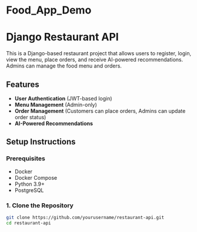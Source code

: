 # Food_App_Demo

# Django Restaurant API

This is a Django-based restaurant project that allows users to register, login, view the menu, place orders, and receive AI-powered recommendations. Admins can manage the food menu and orders.

## Features
- **User Authentication** (JWT-based login)
- **Menu Management** (Admin-only)
- **Order Management** (Customers can place orders, Admins can update order status)
- **AI-Powered Recommendations**

## Setup Instructions

### Prerequisites
- Docker
- Docker Compose
- Python 3.9+
- PostgreSQL

### 1. Clone the Repository
```bash
git clone https://github.com/yourusername/restaurant-api.git
cd restaurant-api
